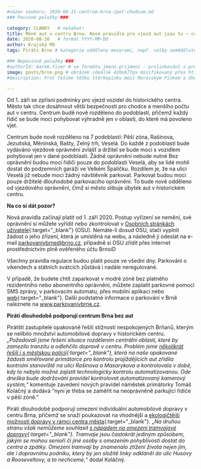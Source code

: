 ```yaml
---
#název souboru: 2020-08-31-centrum-brna-zpet-chodcum.md
### Povinné položky ###

category: CLANKY   # nešahat!
title: Méně aut v centru Brna. Nové pravidla pro vjezd aut jsou tu – co se změní? 
date: 2020-08-30   # formát YYYY-MM-DD
author: Krajský MO
tags: Piráti Brno # kategorie odděleny mezerami, např. volby zemědělství životní-prostředí piráti (viz https://jihomoravsky.pirati.cz/tags/)

### Nepovinné položky ###
#authorId: marek.fiser # ve formátu jmeno.prijmeni - prolinkování s profilem přes uid
image: posts/brno.png # obrázek ideálně 420x677px minifikovaný přes https://tinypng.com/
#description: Proč řešíme těžbu štěrkopísku mezi Moravským Pískem a Uherským Ostrohem? Podrobné info o celé kauze.

---
```


Od 1. září se zpřísní podmínky pro vjezd vozidel do historického centra. Město tak chce dosáhnout větší bezpečnosti pro chodce a menšího počtu aut v centru. Centrum budě nově rozděleno do podoblastí, přičemž každý řidič se bude moci pohybovat výhradně jen v oblasti, do které má povoleno vjet. 

Centrum bude nově rozděleno na 7 podoblastí: Pěší zóna, Rašínova, Jezuitská, Měnínská, Bašty, Zelný trh, Veselá. Do každé z podoblastí bude vydáváno vjezdové oprávnění zvlášť a držitel se bude moci s vozidlem pohybovat jen v dané podoblasti. Žádné oprávnění nebude nutné Bez oprávnění budou moci řidiči pouze do podoblasti Veselá, aby se lidé mohli dostat do podzemních garáží ve Velkém Špalíčku. Rozdílem je, že na ulici Veselá již nebude moci žádný návštěvník parkovat. Parkovat budou moci pouze držitelé dlouhodobé parkovacího oprávnění. To bude nově odděleno od vjezdového oprávnění, čímž si město slibuje úbytek aut v historickém centru. 

**Na co si dát pozor?**

Nová pravidla začínají platit od 1. září 2020. Postup vyřízení se nemění, své oprávnění si můžete vyřídit nebo zkontrolovat v [Osobních stránkách uživatele](https://osu.parkovanivbrne.cz/main/login-info){:target="_blank"} (OSU). Nemáte-li dosud OSU, stačí vyplnit žádost o jeho zřízení, která je umístěná na webu, a následně ji odeslat na e-mail parkovanivbrne@brno.cz, případně si OSU zřídit přes internet prostřednictvím plně ověřeného účtu BrnoiD 

Všechny pravidla regulace budou platit pouze  ve všední dny. Parkování o víkendech a státních svátcích zůstává i nadále neregulované. 

V případě, že budete chtít zaparkovat v modré zóně bez platného rezidentního nebo abonentního oprávnění, můžete zaplatit parkovné pomocí SMS zprávy, v parkovacím automatu, přes mobilní aplikaci nebo [web](https://www.parkovanivbrne.cz/){:target="_blank"}. Další podstatné informace o parkování v Brně naleznete na www.parkovanivbrne.cz.

**Piráti dlouhodobě podporují centrum Brna bez aut**

Pirátští zastupitelé opakovaně řešili stížností nespokojených Brňanů, kterým se nelíbilo množství automobilové dopravy v historickém centru. *„Požadovali jsme řešení situace rozdělením centrální oblasti, které by zamezilo tranzitu a odlehčilo dopravě v centru. Problém jsme [několikrát řešili i s městskou policií](https://www.facebook.com/kolacnytomas/posts/3422191591133290){:target="_blank"}, která na naše opakované žádosti směřované primátorce pro kontrolu projíždějících aut zřídila kontrolní stanoviště na ulici Rašínova a Masarykova a kontrolovala v době, kdy to nebylo možné zajistit technologicky kontrolu automatizovanou. Ode dneška bude dodržování pravidel kontrolovat automatizovaný kamerový systém,“* komentuje zavedení nových pravidel náměstek primátorky Tomáš Koláčný a dodává “nyní je třeba se zaměřit na neoprávněně parkující řidiče v pěší zóně.”

Piráti dlouhodobě podporují omezení individuální automobilové dopravy v centru Brna, přičemž se snaží poukazovat na vhodnější a [ekologičtější možnosti dopravy v rámci centra města](https://jihomoravsky.pirati.cz/aktuality/cargo-kola-brno.html){:target="_blank"}. *„Na druhou stranu však nemůžeme souhlasit [s nápadem na omezení tramvajové dopravy](https://www.idnes.cz/brno/zpravy/tramvaje-brno-objizdka-centrum-doprava-mhd-zruseni-linek.A200827_567471_brno-zpravy_mls){:target="_blank"}. Tramvaje jsou častokrát jediným způsobem, jakým se mohou senioři či jiné osoby s omezením pohyblivosti dostat do centra a zpátky. Omezení tramvají by znamenalo ztížení života nejen jim, ale i dopravnímu podniku, který by jen složitě linky odkláněl do ulic Husovy a Rooseveltovy, a to nechceme,“* dodal Koláčný.  

